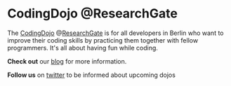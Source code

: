 CodingDojo @ResearchGate
========================

The [CodingDojo] @[ResearchGate] is for all developers in Berlin who want to improve
their coding skills by practicing them together with fellow programmers. It's all
about having fun while coding.

**Check out** our [blog] for more information.

**Follow us** on [twitter] to be informed about upcoming dojos

[CodingDojo]: http://codingdojo.org/
[ResearchGate]: https://www.researchgate.net/aboutus.AboutUs.html
[blog]: http://researchgate.github.io/CodingDojo/
[twitter]: https://twitter.com/CodingDojoBer
